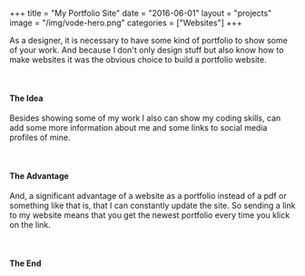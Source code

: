 +++
title = "My Portfolio Site"
date = "2016-06-01"
layout = "projects"
image = "/img/vode-hero.png"
categories = ["Websites"]
+++


As a designer, it is necessary to have some kind of portfolio to show some of your work. And because I don't only design stuff but also know how to make websites it was the obvious choice to build a portfolio website.

<div class="img-portfolio-overview">
	<img src="/img/all-that-stuff.jpg" alt="">
	<img src="/img/nobody-cares.jpg" alt="">
	<img src="/img/imperfect.jpg" alt="">
</div>


<h4>The Idea</h4>

Besides showing some of my work I also can show my coding skills, can add some more information about me and some links to social media profiles of mine.

<div class="img-portfolio-overview">
	<img src="/img/Ice4.png" alt="">
	<img src="/img/PolyStart.png" alt="">
	<img src="/img/RobotStart.png" alt="">
</div>


<h4>The Advantage</h4>

And, a significant advantage of a website as a portfolio instead of a pdf or something like that is, that I can constantly update the site. So sending a link to my website means that you get the newest portfolio every time you klick on the link.

<div class="img-portfolio-overview">
	<img src="/img/StuffPineapple.png" alt="">
	<img src="/img/StuffTetris.png" alt="">
	<img src="/img/StuffCoffee.png" alt="">
</div>

<h4>The End</h4>